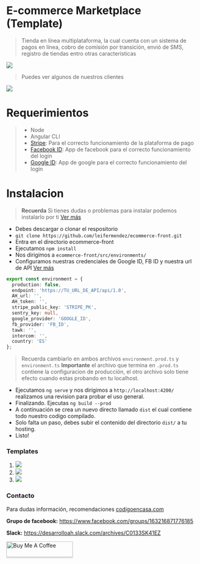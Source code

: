 # E-commerce Marketplace (Template)
> Tienda en línea multiplataforma, la cual cuenta con un sistema de pagos en línea, cobro de comisión por transición, envió de SMS, registro de tiendas entro otras características

![](https://i.imgur.com/FfEhmDv.png)

> Puedes ver algunos de nuestros clientes

![](https://i.imgur.com/1KYwHuo.png)

# Requerimientos
> - Node
> - Angular CLI
> - [Stripe](https://stripe.com/es/connect): Para el correcto funcionamiento de la plataforma de pago
> - [Facebook ID](https://developers.facebook.com/apps/): App de facebook para el correcto funcionamiento del login
> - [Google ID](https://console.developers.google.com/?hl=ES): App de google para el correcto funcionamiento del login


# Instalacion

> __Recuerda__ Si tienes dudas o problemas para instalar podemos instalarlo por ti [Ver más](https://www.codigoencasa.com/te-ayudamos-con-tu-codigo/)

- Debes descargar o clonar el respositorio
- `git clone https://github.com/leifermendez/ecommerce-front.git`
- Entra en el directorio ecommerce-front
- Ejecutamos `npm install`
- Nos dirigimos a `ecommerce-front/src/environments/`
- Configuramos nuestras credenciales de Google ID, FB ID y nuestra url de API [Ver más](https://github.com/leifermendez/ecommerce-api)

```ts 
export const environment = {
  production: false,
  endpoint: 'https://TU_URL_DE_API/api/1.0',
  AH_url: '',
  AH_token: '',
  stripe_public_key: 'STRIPE_PK',
  sentry_key: null,
  google_provider: 'GOOGLE_ID',
  fb_provider: 'FB_ID',
  tawk: '',
  intercom: '',
  country: 'ES'
};

```
> Recuerda cambiarlo en ambos archivos `environment.prod.ts` y `environment.ts`
__Importante__ el archivo que termina en `.prod.ts` contiene la configuracion de producción, el otro archivo solo tiene efecto cuando estas probando en tu localhost.

- Ejecutamos `ng serve` y nos dirigimos a `http://localhost:4200/` realizamos una revision para probar el uso general.
- Finalizando. Ejecutas `ng build --prod`
- A continuación se crea un nuevo directo llamado `dist` el cual contiene todo nuestro codigo compilado.
- Solo falta un paso, debes subir el contenido del directorio `dist/` a tu hosting.
- Listo!

### Templates
1. ![](https://i.imgur.com/3lvIRv8.png)
2. ![](https://i.imgur.com/FfEhmDv.png)
3. ![](https://i.imgur.com/Y1xp4WN.png)



### Contacto
Para dudas información, recomendaciones [codigoencasa.com](https://www.codigoencasa.com/)

__Grupo de facebook:__ https://www.facebook.com/groups/163216871776185

__Slack:__ https://desarrolloah.slack.com/archives/C0133SK41EZ

<a href="https://www.buymeacoffee.com/leifermendez" target="_blank"><img src="https://www.buymeacoffee.com/assets/img/custom_images/orange_img.png" alt="Buy Me A Coffee" style="height: 41px !important;width: 174px !important;box-shadow: 0px 3px 2px 0px rgba(190, 190, 190, 0.5) !important;-webkit-box-shadow: 0px 3px 2px 0px rgba(190, 190, 190, 0.5) !important;" ></a>


